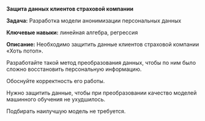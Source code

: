 **Защита данных клиентов страховой компании**

**Задача:** Разработка модели анонимизации персональных данных

**Ключевые навыки:** линейная алгебра, регрессия

**Описание:** Необходимо защитить данные клиентов страховой компании «Хоть потоп».

Разработайте такой метод преобразования данных, чтобы по ним было сложно восстановить персональную информацию.

Обоснуйте корректность его работы.

Нужно защитить данные, чтобы при преобразовании качество моделей машинного обучения не ухудшилось. 

Подбирать наилучшую модель не требуется.
